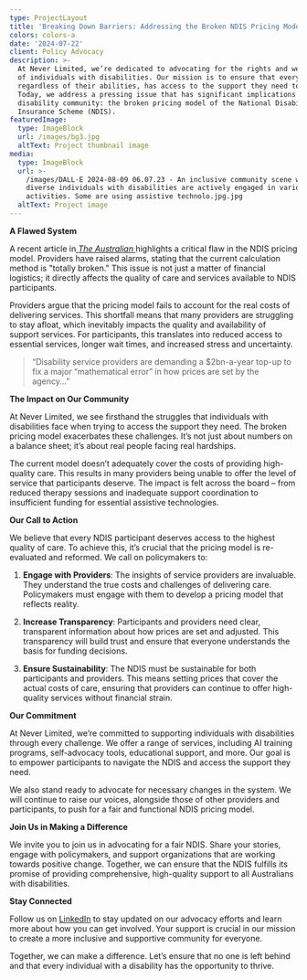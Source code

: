 ```yaml
---
type: ProjectLayout
title: 'Breaking Down Barriers: Addressing the Broken NDIS Pricing Model'
colors: colors-a
date: '2024-07-22'
client: Policy Advocacy
description: >-
  At Never Limited, we’re dedicated to advocating for the rights and well-being
  of individuals with disabilities. Our mission is to ensure that everyone,
  regardless of their abilities, has access to the support they need to thrive.
  Today, we address a pressing issue that has significant implications for the
  disability community: the broken pricing model of the National Disability
  Insurance Scheme (NDIS).
featuredImage:
  type: ImageBlock
  url: /images/bg3.jpg
  altText: Project thumbnail image
media:
  type: ImageBlock
  url: >-
    /images/DALL·E 2024-08-09 06.07.23 - An inclusive community scene where
    diverse individuals with disabilities are actively engaged in various
    activities. Some are using assistive technolo.jpg.jpg
  altText: Project image
---
```

**A Flawed System**

A recent article in[ *The Australian* ](https://www.theaustralian.com.au/nation/politics/calculation-on-ndis-price-totally-broken-say-providers/news-story/9558dddb5754640087176bc1e1878c9f)highlights a critical flaw in the NDIS pricing model. Providers have raised alarms, stating that the current calculation method is "totally broken." This issue is not just a matter of financial logistics; it directly affects the quality of care and services available to NDIS participants.

Providers argue that the pricing model fails to account for the real costs of delivering services. This shortfall means that many providers are struggling to stay afloat, which inevitably impacts the quality and availability of support services. For participants, this translates into reduced access to essential services, longer wait times, and increased stress and uncertainty.

> “Disability service providers are demanding a $2bn-a-year top-up to fix a major “mathematical error” in how prices are set by the agency...”

**The Impact on Our Community**

At Never Limited, we see firsthand the struggles that individuals with disabilities face when trying to access the support they need. The broken pricing model exacerbates these challenges. It’s not just about numbers on a balance sheet; it’s about real people facing real hardships.

The current model doesn’t adequately cover the costs of providing high-quality care. This results in many providers being unable to offer the level of service that participants deserve. The impact is felt across the board – from reduced therapy sessions and inadequate support coordination to insufficient funding for essential assistive technologies.

**Our Call to Action**

We believe that every NDIS participant deserves access to the highest quality of care. To achieve this, it’s crucial that the pricing model is re-evaluated and reformed. We call on policymakers to:

1.  **Engage with Providers**: The insights of service providers are invaluable. They understand the true costs and challenges of delivering care. Policymakers must engage with them to develop a pricing model that reflects reality.

2.  **Increase Transparency**: Participants and providers need clear, transparent information about how prices are set and adjusted. This transparency will build trust and ensure that everyone understands the basis for funding decisions.

3.  **Ensure Sustainability**: The NDIS must be sustainable for both participants and providers. This means setting prices that cover the actual costs of care, ensuring that providers can continue to offer high-quality services without financial strain.

**Our Commitment**

At Never Limited, we’re committed to supporting individuals with disabilities through every challenge. We offer a range of services, including AI training programs, self-advocacy tools, educational support, and more. Our goal is to empower participants to navigate the NDIS and access the support they need.

We also stand ready to advocate for necessary changes in the system. We will continue to raise our voices, alongside those of other providers and participants, to push for a fair and functional NDIS pricing model.

**Join Us in Making a Difference**

We invite you to join us in advocating for a fair NDIS. Share your stories, engage with policymakers, and support organizations that are working towards positive change. Together, we can ensure that the NDIS fulfills its promise of providing comprehensive, high-quality support to all Australians with disabilities.

**Stay Connected**

Follow us on [LinkedIn](https://www.linkedin.com/company/never-org-au) to stay updated on our advocacy efforts and learn more about how you can get involved. Your support is crucial in our mission to create a more inclusive and supportive community for everyone.

Together, we can make a difference. Let’s ensure that no one is left behind and that every individual with a disability has the opportunity to thrive.
